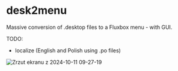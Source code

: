 # desk2menu
Massive conversion of .desktop files to a Fluxbox menu - with GUI.

TODO:
 - localize (English and Polish using .po files)

![Zrzut ekranu z 2024-10-11 09-27-19](https://github.com/user-attachments/assets/15c78b38-ccfe-4512-9f56-263404243f3d)

